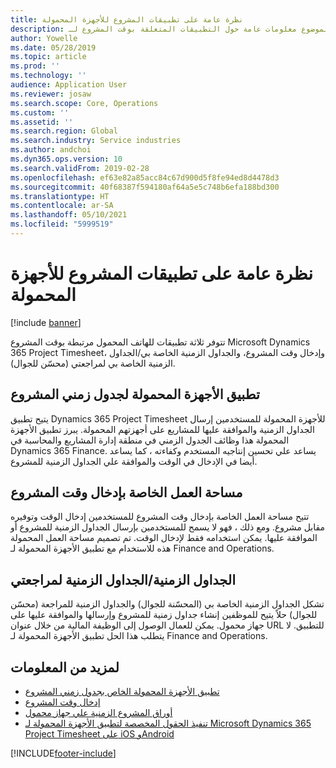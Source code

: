 ```yaml
---
title: نظرة عامة على تطبيقات المشروع للأجهزة المحمولة
description: يوفر هذا الموضوع معلومات عامة حول التطبيقات المتعلقة بوقت المشروع لـ Microsoft Dynamics 365 Project Timesheet، وإدخال وقت المشروع، والجداول الزمنية الخاصة بي/الجداول الزمنية الخاصة بي المتوفرة على جهاز محمول.
author: Yowelle
ms.date: 05/28/2019
ms.topic: article
ms.prod: ''
ms.technology: ''
audience: Application User
ms.reviewer: josaw
ms.search.scope: Core, Operations
ms.custom: ''
ms.assetid: ''
ms.search.region: Global
ms.search.industry: Service industries
ms.author: andchoi
ms.dyn365.ops.version: 10
ms.search.validFrom: 2019-02-28
ms.openlocfilehash: ef63e82a85acc84c67d900d5f8fe94ed8d4478d3
ms.sourcegitcommit: 40f68387f594180af64a5e5c748b6efa188bd300
ms.translationtype: HT
ms.contentlocale: ar-SA
ms.lasthandoff: 05/10/2021
ms.locfileid: "5999519"
---
```

# <a name="project-mobile-applications-overview"></a>نظرة عامة على تطبيقات المشروع للأجهزة المحمولة

[!include [banner](../includes/banner.md)]

تتوفر ثلاثة تطبيقات للهاتف المحمول مرتبطة بوقت المشروع Microsoft Dynamics 365 Project Timesheet، وإدخال وقت المشروع، والجداول الزمنية الخاصة بي/الجداول الزمنية الخاصة بي لمراجعتي (محسّن للجوال).

## <a name="project-timesheet-mobile-app"></a>تطبيق الأجهزة المحمولة لجدول زمني المشروع

يتيح تطبيق Dynamics 365 Project Timesheet للأجهزة المحمولة للمستخدمين إرسال الجداول الزمنية والموافقة عليها للمشاريع على أجهزتهم المحمولة. يبرز تطبيق الأجهزة المحمولة هذا وظائف الجدول الزمني في منطقة إدارة المشاريع والمحاسبة في Dynamics 365 Finance. يساعد علي تحسين إنتاجيه المستخدم وكفاءته ، كما يساعد أيضا في الإدخال في الوقت والموافقة علي الجداول الزمنية للمشروع.

## <a name="project-time-entry-workspace"></a>مساحة العمل الخاصة بإدخال وقت المشروع

تتيح مساحة العمل الخاصة بإدخال وقت المشروع للمستخدمين إدخال الوقت وتوفيره مقابل مشروع. ومع ذلك ، فهو لا يسمح للمستخدمين بإرسال الجداول الزمنية للمشروع أو الموافقة عليها. يمكن استخدامه فقط لإدخال الوقت. تم تصميم مساحة العمل المحمولة هذه للاستخدام مع تطبيق الأجهزة المحمولة لـ Finance and Operations.

## <a name="my-timesheetstimesheets-for-my-review"></a>الجداول الزمنية/الجداول الزمنية لمراجعتي

تشكل الجداول الزمنية الخاصة بي (المحسّنة للجوال) والجداول الزمنية للمراجعة (محسّن للجوال) حلاً يتيح للموظفين إنشاء جداول زمنية للمشروع وإرسالها والموافقة عليها على جهاز محمول. يمكن للعمال الوصول إلى الوظيفة المالية من خلال عنوان URL للتطبيق. لا يتطلب هذا الحل تطبيق الأجهزة المحمولة لـ Finance and Operations.

## <a name="for-more-information"></a>لمزيد من المعلومات

- [تطبيق الأجهزة المحمولة الخاص بجدول زمني المشروع](project-timesheet.md)
- [إدخال وقت المشروع]( project-time-entry-mobile-workspace.md)
- [أوراق المشروع الزمنية علي جهاز محمول](Mobile-timesheets.md)
- [تنفيذ الحقول المخصصة لتطبيق الأجهزة المحمولة لـ Microsoft Dynamics 365 Project Timesheet على iOS وAndroid](custom-fields-mobile.md)


[!INCLUDE[footer-include](../includes/footer-banner.md)]
